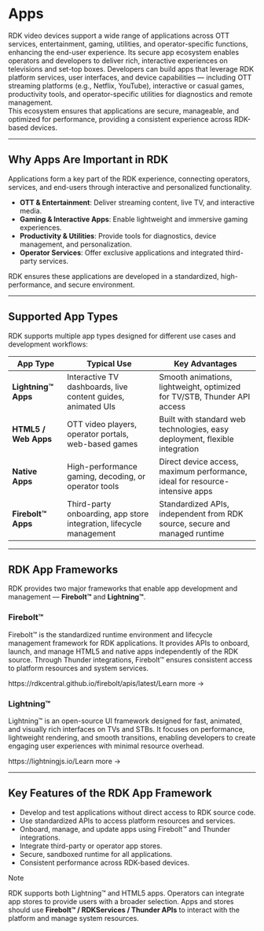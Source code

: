 <h1>Apps</h1>
<p>RDK video devices support a wide range of applications across OTT services, entertainment, gaming, utilities, and operator-specific functions, enhancing the end-user experience. Its secure app ecosystem enables operators and developers to deliver rich, interactive experiences on televisions and set-top boxes.
Developers can build apps that leverage RDK platform services, user interfaces, and device capabilities — including OTT streaming platforms (e.g., Netflix, YouTube), interactive or casual games, productivity tools, and operator-specific utilities for diagnostics and remote management.<br>
This ecosystem ensures that applications are secure, manageable, and optimized for performance, providing a consistent experience across RDK-based devices.</p>
<hr>
<h2>Why Apps Are Important in RDK</h2>
<p>Applications form a key part of the RDK experience, connecting operators, services, and end-users through interactive and personalized functionality.</p>
<ul>
<li><strong>OTT &amp; Entertainment</strong>: Deliver streaming content, live TV, and interactive media.</li>
<li><strong>Gaming &amp; Interactive Apps</strong>: Enable lightweight and immersive gaming experiences.</li>
<li><strong>Productivity &amp; Utilities</strong>: Provide tools for diagnostics, device management, and personalization.</li>
<li><strong>Operator Services</strong>: Offer exclusive applications and integrated third-party services.</li>
</ul>
<p>RDK ensures these applications are developed in a standardized, high-performance, and secure environment.</p>
<hr>
<h2>Supported App Types</h2>
<p>RDK supports multiple app types designed for different use cases and development workflows:</p>
<table>
<thead>
<tr>
<th><strong>App Type</strong></th>
<th><strong>Typical Use</strong></th>
<th><strong>Key Advantages</strong></th>
</tr>
</thead>
<tbody>
<tr>
<td><strong>Lightning™ Apps</strong></td>
<td>Interactive TV dashboards, live content guides, animated UIs</td>
<td>Smooth animations, lightweight, optimized for TV/STB, Thunder API access</td>
</tr>
<tr>
<td><strong>HTML5 / Web Apps</strong></td>
<td>OTT video players, operator portals, web-based games</td>
<td>Built with standard web technologies, easy deployment, flexible integration</td>
</tr>
<tr>
<td><strong>Native Apps</strong></td>
<td>High-performance gaming, decoding, or operator tools</td>
<td>Direct device access, maximum performance, ideal for resource-intensive apps</td>
</tr>
<tr>
<td><strong>Firebolt™ Apps</strong></td>
<td>Third-party onboarding, app store integration, lifecycle management</td>
<td>Standardized APIs, independent from RDK source, secure and managed runtime</td>
</tr>
</tbody>
</table>
<hr>
<h2>RDK App Frameworks</h2>
<p>RDK provides two major frameworks that enable app development and management — <strong>Firebolt™</strong> and <strong>Lightning™</strong>.</p>
<h3>Firebolt™</h3>
<p>Firebolt™ is the standardized runtime environment and lifecycle management framework for RDK applications. It provides APIs to onboard, launch, and manage HTML5 and native apps independently of the RDK source. Through Thunder integrations, Firebolt™ ensures consistent access to platform resources and system services.</p>
<p>https://rdkcentral.github.io/firebolt/apis/latest/Learn more →</a></p>
<h3>Lightning™</h3>
<p>Lightning™ is an open-source UI framework designed for fast, animated, and visually rich interfaces on TVs and STBs. It focuses on performance, lightweight rendering, and smooth transitions, enabling developers to create engaging user experiences with minimal resource overhead.</p>
<p>https://lightningjs.io/Learn more →</a></p>
<hr>
<h2>Key Features of the RDK App Framework</h2>
<ul>
<li>Develop and test applications without direct access to RDK source code.</li>
<li>Use standardized APIs to access platform resources and services.</li>
<li>Onboard, manage, and update apps using Firebolt™ and Thunder integrations.</li>
<li>Integrate third-party or operator app stores.</li>
<li>Secure, sandboxed runtime for all applications.</li>
<li>Consistent performance across RDK-based devices.</li>
</ul>
<div class="admonition note">
<p class="admonition-title">Note</p>
<p>RDK supports both Lightning™ and HTML5 apps. Operators can integrate app stores to provide users with a broader selection. Apps and stores should use <strong>Firebolt™ / RDKServices / Thunder APIs</strong> to interact with the platform and manage system resources.</p>
</div>

